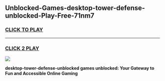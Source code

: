 
## Unblocked-Games-desktop-tower-defense-unblocked-Play-Free-71nm7
<h3>
<a href="https://premium76.site?title=desktop-tower-defense-unblocked&ref=12A">CLICK TO PLAY</a></h3>
<hr>

<h3>
<a href="https://premium76.site?title=desktop-tower-defense-unblocked&ref=12A">CLICK 2 PLAY</a>
  
</h3>

<a href="https://premium76.site?title=desktop-tower-defense-unblocked&ref=12A"><img src="https://clearcache.store/games.png"></a>


**desktop-tower-defense-unblocked games unblocked: Your Gateway to Fun and Accessible Online Gaming**
